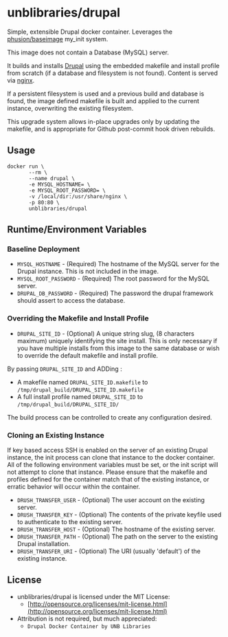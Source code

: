# unblibraries/drupal
Simple, extensible Drupal docker container. Leverages the [phusion/baseimage](https://registry.hub.docker.com/u/phusion/baseimage/) my_init system.

This image does not contain a Database (MySQL) server.

It builds and installs [Drupal](https://www.drupal.org/) using the embedded makefile and install profile from scratch (if a database and filesystem is not found). Content is served via [nginx](http://wiki.nginx.org/Main).

If a persistent filesystem is used and a previous build and database is found, the image defined makefile is built and applied to the current instance, overwriting the existing filesystem.

This upgrade system allows in-place upgrades only by updating the makefile, and is appropriate for Github post-commit hook driven rebuilds.

## Usage
```
docker run \
       --rm \
       --name drupal \
       -e MYSQL_HOSTNAME= \
       -e MYSQL_ROOT_PASSWORD= \
       -v /local/dir:/usr/share/nginx \
       -p 80:80 \
       unblibraries/drupal
```

## Runtime/Environment Variables

### Baseline Deployment
* `MYSQL_HOSTNAME` - (Required) The hostname of the MySQL server for the Drupal instance. This is not included in the image.
* `MYSQL_ROOT_PASSWORD` - (Required) The root password for the MySQL server.
* `DRUPAL_DB_PASSWORD` - (Required) The password the drupal framework should assert to access the database.

### Overriding the Makefile and Install Profile
* `DRUPAL_SITE_ID` - (Optional) A unique string slug, (8 characters maximum) uniquely identifying the site install. This is only necessary if you have multiple installs from this image to the same database or wish to override the default makefile and install profile.

By passing `DRUPAL_SITE_ID` and ADDing :

* A makefile named `DRUPAL_SITE_ID.makefile` to `/tmp/drupal_build/DRUPAL_SITE_ID.makefile`
* A full install profile named `DRUPAL_SITE_ID` to  `/tmp/drupal_build/DRUPAL_SITE_ID/`

The build process can be controlled to create any configuration desired.

### Cloning an Existing Instance
If key based access SSH is enabled on the server of an existing Drupal instance, the init process can clone that instance to the docker container. All of the following environment variables must be set, or the init script will not attempt to clone that instance. Please ensure that the makefile and profiles defined for the container match that of the existing instance, or erratic behavior will occur within the container.
* `DRUSH_TRANSFER_USER` - (Optional) The user account on the existing server.
* `DRUSH_TRANSFER_KEY` - (Optional) The contents of the private keyfile used to authenticate to the existing server.
* `DRUSH_TRANSFER_HOST` - (Optional) The hostname of the existing server.
* `DRUSH_TRANSFER_PATH` - (Optional) The path on the server to the existing Drupal installation.
* `DRUSH_TRANSFER_URI` - (Optional) The URI (usually 'default') of the existing instance.

## License
- unblibraries/drupal is licensed under the MIT License:
  - [http://opensource.org/licenses/mit-license.html](http://opensource.org/licenses/mit-license.html)
- Attribution is not required, but much appreciated:
  - `Drupal Docker Container by UNB Libraries`

